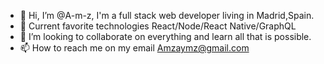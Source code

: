 - 👋 Hi, I’m @A-m-z, I'm a full stack web developer living in Madrid,Spain.
- 🌱 Current favorite technologies React/Node/React Native/GraphQL
- 💞️ I’m looking to collaborate on everything and learn all that is possible.
- 📫 How to reach me on my email Amzaymz@gmail.com


<!---
A-m-z/A-m-z is a ✨ special ✨ repository because its `README.md` (this file) appears on your GitHub profile.
You can click the Preview link to take a look at your changes.
--->
